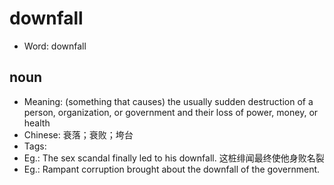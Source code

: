 # downfall

- Word: downfall

## noun

- Meaning: (something that causes) the usually sudden destruction of a person, organization, or government and their loss of power, money, or health
- Chinese: 衰落；衰败；垮台
- Tags: 
- Eg.: The sex scandal finally led to his downfall. 这桩绯闻最终使他身败名裂
- Eg.: Rampant corruption brought about the downfall of the government.

